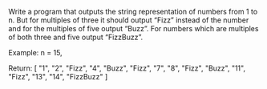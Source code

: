 Write a program that outputs the string representation of numbers from 1 to 
n. 
But for multiples of three it should output “Fizz” instead of the number and
for the multiples of five output “Buzz”. For numbers which are multiples of 
both three and five output “FizzBuzz”.
 
Example:
n = 15,
 
Return:
[
 "1",
 "2",
 "Fizz",
 "4",
 "Buzz",
 "Fizz",
 "7",
 "8",
 "Fizz",
 "Buzz",
 "11",
 "Fizz",
 "13",
 "14",
 "FizzBuzz"
]
